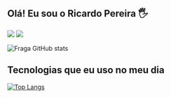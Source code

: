 ## Olá! Eu sou o Ricardo Pereira 🖐️

<a href="https://www.linkedin.com/in/ricardopereiradev/" target="_blank"><img src="https://img.shields.io/badge/-LinkedIn-%230077B5?style=for-the-badge&logo=linkedin&logoColor=white" target="_blank"></a> 
 <a href="https://www.instagram.com/ricardo_dev.python/" target="_blank"><img src="https://img.shields.io/badge/-Instagram-%23E4405F?style=for-the-badge&logo=instagram&logoColor=white" target="_blank"></a>




![Fraga GitHub stats](https://github-readme-stats.vercel.app/api?username=ricardopereira&show_icons=true&theme=dracula&count_private=true)

## Tecnologias que eu uso no meu dia 

[![Top Langs](https://github-readme-stats.vercel.app/api/top-langs/?username=ricardoramospereira&layout=compact)](https://github.com/anuraghazra/github-readme-stats)
